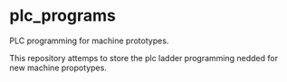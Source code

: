 # plc_programs
PLC programming for machine prototypes.   

This repository attemps to store the plc ladder programming nedded for new machine propotypes.    
